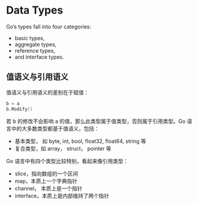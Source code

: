 # Data Types

Go’s types fall into four categories: 

- basic types,
- aggregate types, 
- reference types, 
- and interface types.

## 值语义与引用语义

值语义与引用语义的差别在于赋值：

```go
b = a
b.Modify()
```

若 b 的修改不会影响 a 的值，那么此类型属于值类型，否则属于引用类型。Go 语言中的大多数类型都基于值语义，包括：

- 基本类型， 如 byte, int, bool, float32, float64, string 等
- 复合类型，如 array， struct， pointer 等

Go 语言中有四个类型比较特别，看起来像引用类型：

- slice，指向数组的一个区间
- map，本质上一个字典指针
- channel， 本质上是一个指针
- interface，本质上是内部维持了两个指针

